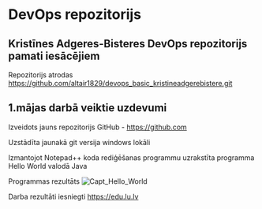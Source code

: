 # DevOps repozitorijs

## Kristīnes Adgeres-Bisteres DevOps repozitorijs pamati iesācējiem
Repozitorijs atrodas https://github.com/altair1829/devops_basic_kristineadgerebistere.git

## 1.mājas darbā veiktie uzdevumi
Izveidots jauns repozitorijs GitHub - https://github.com

Uzstādīta jaunakā git versija windows lokāli

Izmantojot Notepad++ koda rediģēšanas programmu uzrakstīta programma Hello World valodā Java

Programmas rezultāts ![Capt_Hello_World](https://user-images.githubusercontent.com/103778520/166153398-1360bbbe-f243-4c72-b66a-df7047f9bc90.PNG)

Darba rezultāti iesniegti https://edu.lu.lv
